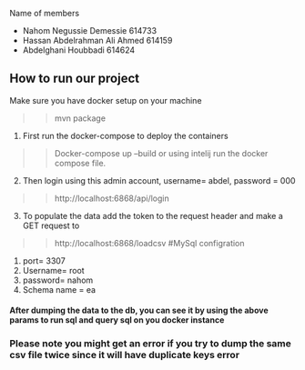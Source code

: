 Name of members
- Nahom Negussie Demessie 614733
- Hassan Abdelrahman Ali Ahmed 614159
- Abdelghani Houbbadi 614624

## How to run our project
Make sure you have docker setup on your machine

>> mvn package
1.	First run the docker-compose to deploy the containers
>> Docker-compose up –build or using intelij run the docker compose file.
2.	Then login using this admin account, username= abdel, password = 000
>> http://localhost:6868/api/login

3.	To populate the data add the token to the request header and make a GET request to
>> http://localhost:6868/loadcsv
#MySql configration
1. port= 3307
2. Username= root
3. password= nahom
4. Schema name = ea

#### After dumping the data to the db, you can see it by using the above params to run sql and query sql on you docker instance

### Please note you might get an error if you try to dump the same csv file twice since it will have duplicate keys error